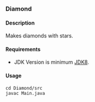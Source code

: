 ### Diamond
#### Description
Makes diamonds with stars.

#### Requirements
- JDK Version is minimum [JDK8](https://www.oracle.com/tr/java/technologies/downloads/).

#### Usage
```
cd Diamond/src
javac Main.java
```